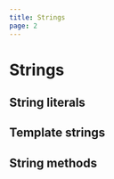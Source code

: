 ```yaml
---
title: Strings
page: 2  
---
```

# Strings

## String literals

## Template strings

## String methods

